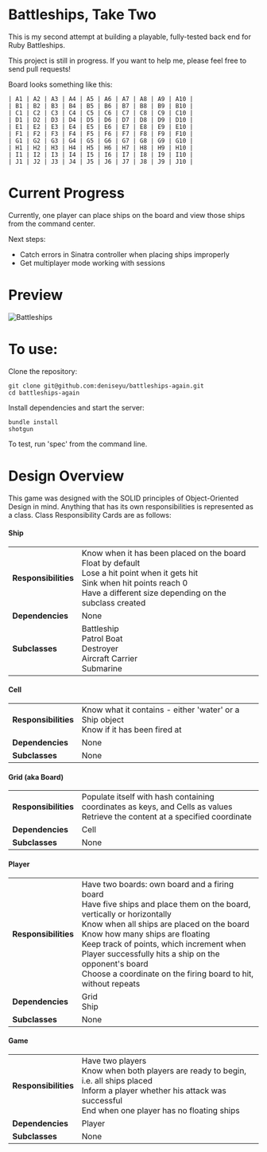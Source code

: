 # Battleships, Take Two

This is my second attempt at building a playable, fully-tested back end for Ruby Battleships.

This project is still in progress. If you want to help me, please feel free to send pull requests!

Board looks something like this:

```
| A1 | A2 | A3 | A4 | A5 | A6 | A7 | A8 | A9 | A10 |
| B1 | B2 | B3 | B4 | B5 | B6 | B7 | B8 | B9 | B10 |
| C1 | C2 | C3 | C4 | C5 | C6 | C7 | C8 | C9 | C10 |
| D1 | D2 | D3 | D4 | D5 | D6 | D7 | D8 | D9 | D10 |
| E1 | E2 | E3 | E4 | E5 | E6 | E7 | E8 | E9 | E10 |
| F1 | F2 | F3 | F4 | F5 | F6 | F7 | F8 | F9 | F10 |
| G1 | G2 | G3 | G4 | G5 | G6 | G7 | G8 | G9 | G10 |
| H1 | H2 | H3 | H4 | H5 | H6 | H7 | H8 | H9 | H10 |
| I1 | I2 | I3 | I4 | I5 | I6 | I7 | I8 | I9 | I10 |
| J1 | J2 | J3 | J4 | J5 | J6 | J7 | J8 | J9 | J10 |
```

# Current Progress

Currently, one player can place ships on the board and view those ships from the command center.

Next steps:
* Catch errors in Sinatra controller when placing ships improperly
* Get multiplayer mode working with sessions

# Preview

![Battleships](https://raw.github.com/deniseyu/battleships-again/master/public/place-ships-screenshot.png)

# To use:

Clone the repository:
```
git clone git@github.com:deniseyu/battleships-again.git
cd battleships-again
```

Install dependencies and start the server:
```
bundle install
shotgun
```

To test, run 'spec' from the command line.

# Design Overview

This game was designed with the SOLID principles of Object-Oriented Design in mind. Anything that has its own responsibilities is represented as a class. Class Responsibility Cards are as follows:

#### Ship
<table>
  <tr>
    <td><b>Responsibilities</b></td>
    <td>
      Know when it has been placed on the board
      <br>Float by default
      <br>Lose a hit point when it gets hit
      <br>Sink when hit points reach 0
      <br>Have a different size depending on the subclass created
    </td>
  </tr>
  <tr>
    <td><b>Dependencies</b></td>
    <td>None</td>
  </tr>
  <tr>
    <td><b>Subclasses</b></td>
    <td>
      Battleship
      <br>Patrol Boat
      <br>Destroyer
      <br>Aircraft Carrier
      <br>Submarine
    </td>
  </tr>
</table>

#### Cell

<table>
  <tr>
    <td><b>Responsibilities</b></td>
    <td>
      Know what it contains - either 'water' or a Ship object
      <br>Know if it has been fired at
    </td>
  </tr>
  <tr>
    <td><b>Dependencies</b></td>
    <td>None</td>
  </tr>
  <tr>
    <td><b>Subclasses</b></td>
    <td>None</td>
  </tr>
</table>

#### Grid (aka Board)

<table>
  <tr>
    <td><b>Responsibilities</b></td>
    <td>
      Populate itself with hash containing coordinates as keys, and Cells as values
      <br>Retrieve the content at a specified coordinate
    </td>
  </tr>
  <tr>
    <td><b>Dependencies</b></td>
    <td>Cell</td>
  </tr>
  <tr>
    <td><b>Subclasses</b></td>
    <td>None</td>
  </tr>
</table>

#### Player

<table>
  <tr>
    <td><b>Responsibilities</b></td>
    <td>
      Have two boards: own board and a firing board
      <br>Have five ships and place them on the board, vertically or horizontally
      <br>Know when all ships are placed on the board
      <br>Know how many ships are floating
      <br>Keep track of points, which increment when Player successfully hits a ship on the opponent's board
      <br>Choose a coordinate on the firing board to hit, without repeats
    </td>
  </tr>
  <tr>
    <td><b>Dependencies</b></td>
    <td>Grid
      <br>Ship
    </td>
  </tr>
  <tr>
    <td><b>Subclasses</b></td>
    <td>None</td>
  </tr>
</table>

#### Game

<table>
  <tr>
    <td><b>Responsibilities</b></td>
    <td>
      Have two players
      <br>Know when both players are ready to begin, i.e. all ships placed
      <br>Inform a player whether his attack was successful
      <br>End when one player has no floating ships
    </td>
  </tr>
  <tr>
    <td><b>Dependencies</b></td>
    <td>Player
    </td>
  </tr>
  <tr>
    <td><b>Subclasses</b></td>
    <td>None</td>
  </tr>
</table>
